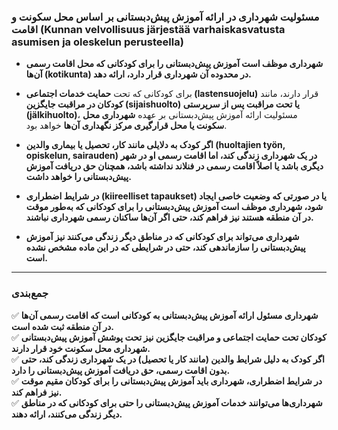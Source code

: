 ### **مسئولیت شهرداری در ارائه آموزش پیش‌دبستانی بر اساس محل سکونت و اقامت (Kunnan velvollisuus järjestää varhaiskasvatusta asumisen ja oleskelun perusteella)**  

- **شهرداری موظف است آموزش پیش‌دبستانی را برای کودکانی که محل اقامت رسمی آن‌ها (kotikunta) در محدوده آن شهرداری قرار دارد، ارائه دهد.**  
- برای کودکانی که تحت **حمایت خدمات اجتماعی (lastensuojelu)** قرار دارند، مانند **کودکان در مراقبت جایگزین (sijaishuolto) یا تحت مراقبت پس از سرپرستی (jälkihuolto)**، مسئولیت ارائه آموزش پیش‌دبستانی بر عهده **شهرداری محل سکونت یا محل قرارگیری مرکز نگهداری آن‌ها** خواهد بود.  

- **اگر کودک به دلایلی مانند کار، تحصیل یا بیماری والدین (huoltajien työn, opiskelun, sairauden) در یک شهرداری زندگی کند، اما اقامت رسمی او در شهر دیگری باشد یا اصلاً اقامت رسمی در فنلاند نداشته باشد، همچنان حق دریافت آموزش پیش‌دبستانی را خواهد داشت.**  

- **در شرایط اضطراری (kiireelliset tapaukset) یا در صورتی که وضعیت خاصی ایجاد شود، شهرداری موظف است آموزش پیش‌دبستانی را برای کودکانی که به‌طور موقت در آن منطقه هستند نیز فراهم کند، حتی اگر آن‌ها ساکنان رسمی شهرداری نباشند.**  

- **شهرداری می‌تواند برای کودکانی که در مناطق دیگر زندگی می‌کنند نیز آموزش پیش‌دبستانی را سازماندهی کند، حتی در شرایطی که در این ماده مشخص نشده است.**  

---

### **جمع‌بندی**  
✅ **شهرداری مسئول ارائه آموزش پیش‌دبستانی به کودکانی است که اقامت رسمی آن‌ها در آن منطقه ثبت شده است.**  
✅ **کودکان تحت حمایت اجتماعی و مراقبت جایگزین نیز تحت پوشش آموزش پیش‌دبستانی شهرداری محل سکونت خود قرار دارند.**  
✅ **اگر کودک به دلیل شرایط والدین (مانند کار یا تحصیل) در یک شهرداری زندگی کند، حتی بدون اقامت رسمی، حق دریافت آموزش پیش‌دبستانی را دارد.**  
✅ **در شرایط اضطراری، شهرداری باید آموزش پیش‌دبستانی را برای کودکان مقیم موقت نیز فراهم کند.**  
✅ **شهرداری‌ها می‌توانند خدمات آموزش پیش‌دبستانی را حتی برای کودکانی که در مناطق دیگر زندگی می‌کنند، ارائه دهند.**